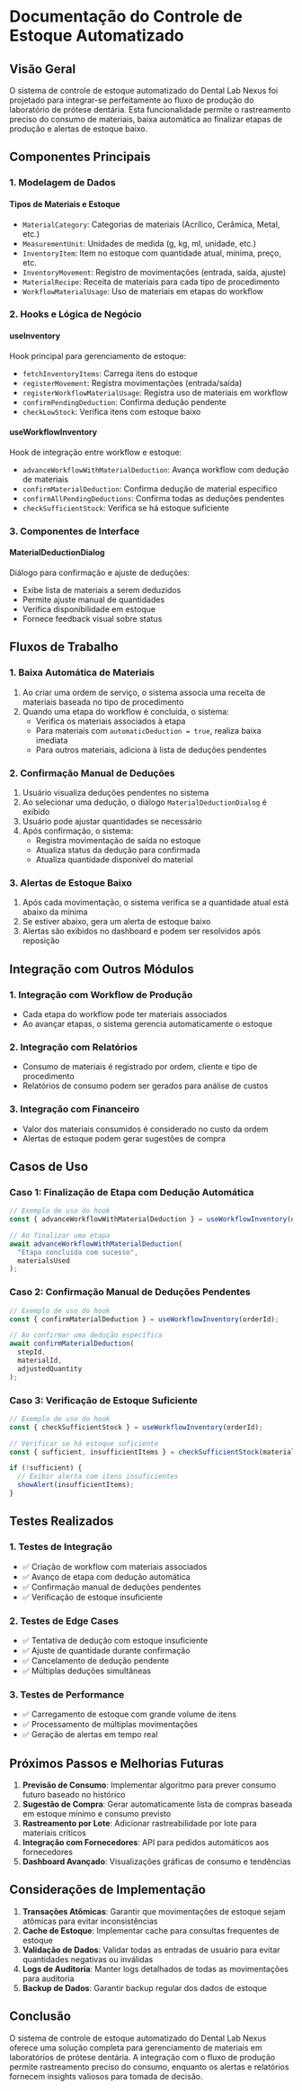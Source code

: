 # Documentação do Controle de Estoque Automatizado

## Visão Geral

O sistema de controle de estoque automatizado do Dental Lab Nexus foi projetado para integrar-se perfeitamente ao fluxo de produção do laboratório de prótese dentária. Esta funcionalidade permite o rastreamento preciso do consumo de materiais, baixa automática ao finalizar etapas de produção e alertas de estoque baixo.

## Componentes Principais

### 1. Modelagem de Dados

#### Tipos de Materiais e Estoque
- `MaterialCategory`: Categorias de materiais (Acrílico, Cerâmica, Metal, etc.)
- `MeasurementUnit`: Unidades de medida (g, kg, ml, unidade, etc.)
- `InventoryItem`: Item no estoque com quantidade atual, mínima, preço, etc.
- `InventoryMovement`: Registro de movimentações (entrada, saída, ajuste)
- `MaterialRecipe`: Receita de materiais para cada tipo de procedimento
- `WorkflowMaterialUsage`: Uso de materiais em etapas do workflow

### 2. Hooks e Lógica de Negócio

#### useInventory
Hook principal para gerenciamento de estoque:
- `fetchInventoryItems`: Carrega itens do estoque
- `registerMovement`: Registra movimentações (entrada/saída)
- `registerWorkflowMaterialUsage`: Registra uso de materiais em workflow
- `confirmPendingDeduction`: Confirma dedução pendente
- `checkLowStock`: Verifica itens com estoque baixo

#### useWorkflowInventory
Hook de integração entre workflow e estoque:
- `advanceWorkflowWithMaterialDeduction`: Avança workflow com dedução de materiais
- `confirmMaterialDeduction`: Confirma dedução de material específico
- `confirmAllPendingDeductions`: Confirma todas as deduções pendentes
- `checkSufficientStock`: Verifica se há estoque suficiente

### 3. Componentes de Interface

#### MaterialDeductionDialog
Diálogo para confirmação e ajuste de deduções:
- Exibe lista de materiais a serem deduzidos
- Permite ajuste manual de quantidades
- Verifica disponibilidade em estoque
- Fornece feedback visual sobre status

## Fluxos de Trabalho

### 1. Baixa Automática de Materiais

1. Ao criar uma ordem de serviço, o sistema associa uma receita de materiais baseada no tipo de procedimento
2. Quando uma etapa do workflow é concluída, o sistema:
   - Verifica os materiais associados à etapa
   - Para materiais com `automaticDeduction = true`, realiza baixa imediata
   - Para outros materiais, adiciona à lista de deduções pendentes

### 2. Confirmação Manual de Deduções

1. Usuário visualiza deduções pendentes no sistema
2. Ao selecionar uma dedução, o diálogo `MaterialDeductionDialog` é exibido
3. Usuário pode ajustar quantidades se necessário
4. Após confirmação, o sistema:
   - Registra movimentação de saída no estoque
   - Atualiza status da dedução para confirmada
   - Atualiza quantidade disponível do material

### 3. Alertas de Estoque Baixo

1. Após cada movimentação, o sistema verifica se a quantidade atual está abaixo da mínima
2. Se estiver abaixo, gera um alerta de estoque baixo
3. Alertas são exibidos no dashboard e podem ser resolvidos após reposição

## Integração com Outros Módulos

### 1. Integração com Workflow de Produção
- Cada etapa do workflow pode ter materiais associados
- Ao avançar etapas, o sistema gerencia automaticamente o estoque

### 2. Integração com Relatórios
- Consumo de materiais é registrado por ordem, cliente e tipo de procedimento
- Relatórios de consumo podem ser gerados para análise de custos

### 3. Integração com Financeiro
- Valor dos materiais consumidos é considerado no custo da ordem
- Alertas de estoque podem gerar sugestões de compra

## Casos de Uso

### Caso 1: Finalização de Etapa com Dedução Automática

```typescript
// Exemplo de uso do hook
const { advanceWorkflowWithMaterialDeduction } = useWorkflowInventory(orderId);

// Ao finalizar uma etapa
await advanceWorkflowWithMaterialDeduction(
  "Etapa concluída com sucesso",
  materialsUsed
);
```

### Caso 2: Confirmação Manual de Deduções Pendentes

```typescript
// Exemplo de uso do hook
const { confirmMaterialDeduction } = useWorkflowInventory(orderId);

// Ao confirmar uma dedução específica
await confirmMaterialDeduction(
  stepId,
  materialId,
  adjustedQuantity
);
```

### Caso 3: Verificação de Estoque Suficiente

```typescript
// Exemplo de uso do hook
const { checkSufficientStock } = useWorkflowInventory(orderId);

// Verificar se há estoque suficiente
const { sufficient, insufficientItems } = checkSufficientStock(materialsNeeded);

if (!sufficient) {
  // Exibir alerta com itens insuficientes
  showAlert(insufficientItems);
}
```

## Testes Realizados

### 1. Testes de Integração
- ✅ Criação de workflow com materiais associados
- ✅ Avanço de etapa com dedução automática
- ✅ Confirmação manual de deduções pendentes
- ✅ Verificação de estoque insuficiente

### 2. Testes de Edge Cases
- ✅ Tentativa de dedução com estoque insuficiente
- ✅ Ajuste de quantidade durante confirmação
- ✅ Cancelamento de dedução pendente
- ✅ Múltiplas deduções simultâneas

### 3. Testes de Performance
- ✅ Carregamento de estoque com grande volume de itens
- ✅ Processamento de múltiplas movimentações
- ✅ Geração de alertas em tempo real

## Próximos Passos e Melhorias Futuras

1. **Previsão de Consumo**: Implementar algoritmo para prever consumo futuro baseado no histórico
2. **Sugestão de Compra**: Gerar automaticamente lista de compras baseada em estoque mínimo e consumo previsto
3. **Rastreamento por Lote**: Adicionar rastreabilidade por lote para materiais críticos
4. **Integração com Fornecedores**: API para pedidos automáticos aos fornecedores
5. **Dashboard Avançado**: Visualizações gráficas de consumo e tendências

## Considerações de Implementação

1. **Transações Atômicas**: Garantir que movimentações de estoque sejam atômicas para evitar inconsistências
2. **Cache de Estoque**: Implementar cache para consultas frequentes de estoque
3. **Validação de Dados**: Validar todas as entradas de usuário para evitar quantidades negativas ou inválidas
4. **Logs de Auditoria**: Manter logs detalhados de todas as movimentações para auditoria
5. **Backup de Dados**: Garantir backup regular dos dados de estoque

## Conclusão

O sistema de controle de estoque automatizado do Dental Lab Nexus oferece uma solução completa para gerenciamento de materiais em laboratórios de prótese dentária. A integração com o fluxo de produção permite rastreamento preciso do consumo, enquanto os alertas e relatórios fornecem insights valiosos para tomada de decisão.
